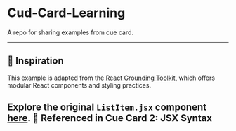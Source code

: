 # Cud-Card-Learning
A repo for sharing examples from cue card.

---

## 🔗 Inspiration

This example is adapted from the [React Grounding Toolkit](https://github.com/VipTechDev/react-grounding-toolkit), which offers modular React components and styling practices.

Explore the original `ListItem.jsx` component [here](https://github.com/VipTechDev/react-grounding-toolkit/blob/main/src/components/ListItem.jsx).
🔖 Referenced in Cue Card 2: JSX Syntax
---
